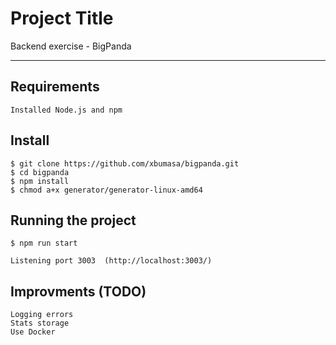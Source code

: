 # Project Title

Backend exercise - BigPanda

---
## Requirements

    Installed Node.js and npm

## Install

    $ git clone https://github.com/xbumasa/bigpanda.git
    $ cd bigpanda
    $ npm install
    $ chmod a+x generator/generator-linux-amd64

## Running the project

    $ npm run start
    
    Listening port 3003  (http://localhost:3003/)
    
## Improvments (TODO)

    Logging errors
    Stats storage
    Use Docker
